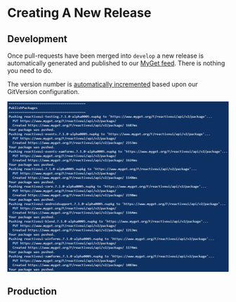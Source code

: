 # Creating A New Release

## Development

Once pull-requests have been merged into `develop` a new release is automatically generated and published to our [MyGet feed](myget-feed.md). There is nothing you need to do.

The version number is [automatically incremented](semantic-versioning.md) based upon our GitVersion configuration.

![commits to develop are automatically pushed to MyGet](/images/contributing/commits-to-develop-are-automatically-pushed-to-myget.png)

## Production